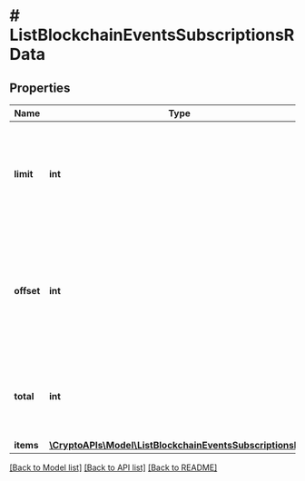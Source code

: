 # # ListBlockchainEventsSubscriptionsRData

## Properties

Name | Type | Description | Notes
------------ | ------------- | ------------- | -------------
**limit** | **int** | Defines how many items should be returned in the response per page basis. |
**offset** | **int** | The starting index of the response items, i.e. where the response should start listing the returned items. |
**total** | **int** | Defines the total number of items returned in the response. |
**items** | [**\CryptoAPIs\Model\ListBlockchainEventsSubscriptionsRI[]**](ListBlockchainEventsSubscriptionsRI.md) |  |

[[Back to Model list]](../../README.md#models) [[Back to API list]](../../README.md#endpoints) [[Back to README]](../../README.md)
